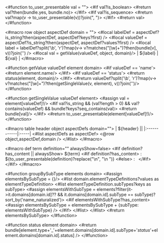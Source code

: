<#function to_user_presentable val = "">
  <#if val?is_boolean>
    <#return val?then(bundle.yes, bundle.no)>
  </#if>
  <#if val?is_sequence>
    <#return val?map(v -> to_user_presentable(v))?join(", ")>
  </#if>
  <#return val>
</#function>

<#macro row object aspectDef domain = "">
  <#local labelDef = aspectDef?is_string?then(aspectDef, aspectDef?keys?first) />
  <#local valueDef = aspectDef?is_string?then(aspectDef, aspectDef?values?first) />
  <#local label =  labelDef?split('\\b', 'r')?map(v-> v?matches("[\\w]+")?then(bundle[v], v))?join('') />
  <#local val = getValue(valueDef, object, domain)/>
  | ${label} | ${val} |
</#macro>

<#function getValue valueDef element domain>
    <#if valueDef == 'name'>
        <#return element.name/>
    </#if>
    <#if valueDef == 'status'>
        <#return status(element, domain)/>
    </#if>
  <#return valueDef?split('\\b', 'r')?map(v-> v?matches("[\\w]+")?then(getSingleValue(v, element), v))?join('')/>
</#function>

<#function getSingleValue valueDef element>
    <#assign val = element[valueDef]!/>
    <#if val?is_string && (val?length > 0) && val?contains(valueDef) && bundle?keys?seq_contains(val)>
        <#return bundle[val]/>
    </#if>
    <#return to_user_presentable(element[valueDef]!)/>
</#function>

<#macro table header object aspectDefs domain="">
| ${header}  ||
|:------------|:-----|
<#list aspectDefs as aspectDef>
<@row object,aspectDef,domain />
</#list>
</#macro>

<#macro def term definition="" alwaysShow=false>
<#if definition?has_content || alwaysShow>
${term}
<#if definition?has_content>
: ${to_user_presentable(definition)?replace("\n", "\n ")}
<#else>
: &nbsp;
</#if>
</#if>
</#macro>

<#function groupBySubType elements domain>
<#assign elementsBySubType = {}/>
<#list domain.elementTypeDefinitions?values as elementTypeDefinition>
<#list elementTypeDefinition.subTypes?keys as subType>
<#assign elementsWithSubType = elements?filter(it->it.domains[domain.id]?? && it.domains[domain.id].subType == subType)?sort_by('name_naturalized')>
<#if elementsWithSubType?has_content>
<#assign elementsBySubType = elementsBySubType + {subType: elementsWithSubType} />
</#if>
</#list>
</#list>
<#return elementsBySubType>
</#function>

<#function status element domain>
  <#return bundle[element.type+'_'+element.domains[domain.id].subType+'_status_'+element.domains[domain.id].status] />
</#function>
